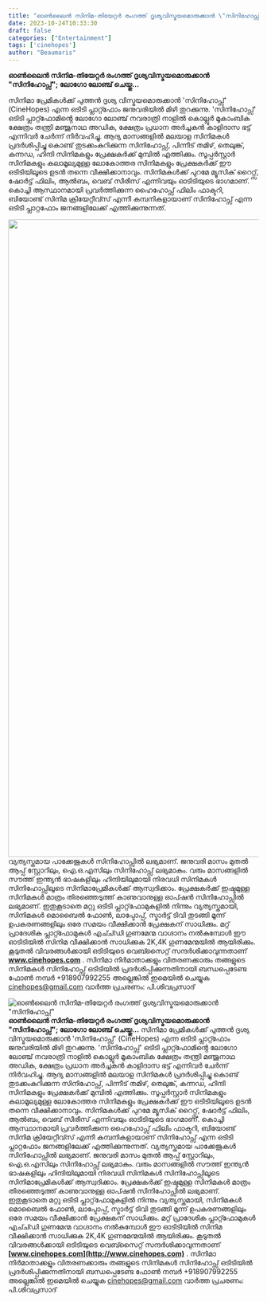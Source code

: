```yaml
---
title: "ഓൺലൈൻ സിനിമ-തിയേറ്റർ രംഗത്ത് ദൃശ്യവിസ്മയമൊരുക്കാൻ \"സിനിഹോപ്സ്\""
date: 2023-10-24T10:33:30
draft: false
categories: ["Entertainment"]
tags: ['cinehopes']
author: "Beaumaris"
---
```


<strong>ഓൺലൈൻ സിനിമ-തിയേറ്റർ രംഗത്ത് ദൃശ്യവിസ്മയമൊരുക്കാൻ "സിനിഹോപ്സ്"; ലോഗോ ലോഞ്ച് ചെയ്തു...</strong>

സിനിമാ പ്രേമികൾക്ക് പുത്തൻ ദൃശ്യ വിസ്മയമൊരുക്കാൻ 'സിനിഹോപ്സ്' (CineHopes) എന്ന ഒടിടി പ്ലാറ്റ്ഫോം ജനുവരിയിൽ മിഴി തുറക്കുന്നു. 'സിനിഹോപ്സ്' ഒടിടി പ്ലാറ്റ്ഫോമിൻ്റെ ലോഗോ ലോഞ്ച് നവരാത്രി നാളിൽ കൊല്ലൂർ മൂകാംബിക ക്ഷേത്രം തന്ത്രി മഞ്ജുനാഥ അഡിക, ക്ഷേത്രം പ്രധാന അർച്ചകൻ കാളിദാസ ഭട്ട് എന്നിവർ ചേർന്ന് നിർവഹിച്ചു. ആദ്യ മാസങ്ങളിൽ മലയാള സിനിമകൾ പ്രദർശിപ്പിച്ചു കൊണ്ട് തുടക്കംകുറിക്കുന്ന സിനിഹോപ്സ്, പിന്നീട് തമിഴ്, തെലുങ്ക്, കന്നഡ, ഹിന്ദി സിനിമകളും പ്രേക്ഷകർക്ക് മുമ്പിൽ എത്തിക്കും. സൂപ്പർസ്റ്റാർ സിനിമകളും കലാമൂല്യമുള്ള ലോകോത്തര സിനിമകളും പ്രേക്ഷകർക്ക് ഈ ഒടിടിയിലൂടെ ഉടൻ തന്നെ വീക്ഷിക്കാനാവും. സിനിമകൾക്ക് പുറമേ മ്യൂസിക് റൈറ്റ്സ്, ഷോർട്ട് ഫിലിം, ആൽബം, വെബ് സീരീസ് എന്നിവയും ഓടിടിയുടെ ഭാഗമാണ്. കൊച്ചി ആസ്ഥാനമായി പ്രവർത്തിക്കുന്ന ഹൈഹോപ്സ് ഫിലിം ഫാക്ടറി, ബിയോണ്ട് സിനിമ ക്രിയേറ്റീവ്സ് എന്നീ കമ്പനികളായാണ് സിനിഹോപ്സ് എന്ന ഒടിടി പ്ലാറ്റഫോം ജനങ്ങളിലേക്ക് എത്തിക്കുന്നുന്നത്.

<img class="size-full wp-image-426537 aligncenter" src="https://cdn.boolokam.com/articles/2023/10/fwwfwf-3.jpg" alt="" width="1280" height="1280" />വ്യത്യസ്തമായ പാക്കേജുകൾ സിനിഹോപ്സിൽ ലഭ്യമാണ്. ജനുവരി മാസം മുതൽ ആപ്പ് സ്റ്റോറിലും, ഐ.ഒ.എസിലും സിനിഹോപ്സ് ലഭ്യമാകും. വരും മാസങ്ങളിൽ സൗത്ത് ഇന്ത്യൻ ഭാഷകളിലും ഹിന്ദിയിലുമായി നിരവധി സിനിമകൾ സിനിഹോപ്സിലൂടെ സിനിമാപ്രേമികൾക്ക് ആസ്വദിക്കാം. പ്രേക്ഷകർക്ക് ഇഷ്ടമുള്ള സിനിമകൾ മാത്രം തിരഞ്ഞെടുത്ത് കാണുവാനുള്ള ഓപ്ഷൻ സിനിഹോപ്സിൽ ലഭ്യമാണ്. ഇതുകൂടാതെ മറ്റു ഒടിടി പ്ലാറ്റ്‌ഫോമുകളിൽ നിന്നും വ്യത്യസ്തമായി, സിനിമകൾ മൊബൈൽ ഫോൺ, ലാപ്ടോപ്പ്, സ്മാർട്ട് ടിവി തുടങ്ങി മൂന്ന് ഉപകരണങ്ങളിലും ഒരേ സമയം വീക്ഷിക്കാൻ പ്രേക്ഷകന് സാധിക്കും. മറ്റ് പ്രാദേശിക പ്ലാറ്റ്ഫോമുകൾ എച്ച്ഡി ഗുണമേന്മ വാഗ്ദാനം നൽകുമ്പോൾ ഈ ഓടിടി​യിൽ സിനിമ വീക്ഷിക്കാൻ സാധിക്കുക 2K,4K ഗുണമേന്മയിൽ ആയിരിക്കും. കൂടുതൽ വിവരങ്ങൾക്കായി ഒടിടിയുടെ വെബ്സൈറ്റ് സന്ദർശിക്കാവുന്നതാണ് <strong><a href="http://www.cinehopes.com">www.cinehopes.com</a></strong> . സിനിമാ നിർമാതാക്കളും വിതരണക്കാരും തങ്ങളുടെ സിനിമകൾ സിനിഹോപ്സ് ഒടിടിയിൽ പ്രദർശിപ്പിക്കുന്നതിനായി ബന്ധപ്പെടേണ്ട ഫോൺ നമ്പർ +918907992255 അല്ലെങ്കിൽ ഇമെയിൽ ചെയ്യുക cinehopes@gmail.com
വാർത്ത പ്രചരണം: പി.ശിവപ്രസാദ്


![ഓൺലൈൻ സിനിമ-തിയേറ്റർ രംഗത്ത് ദൃശ്യവിസ്മയമൊരുക്കാൻ "സിനിഹോപ്സ്"](https://cdn.boolokam.com/articles/2023/10/fwwfwf-3.jpg)**ഓൺലൈൻ സിനിമ-തിയേറ്റർ രംഗത്ത് ദൃശ്യവിസ്മയമൊരുക്കാൻ "സിനിഹോപ്സ്"; ലോഗോ ലോഞ്ച് ചെയ്തു...** സിനിമാ പ്രേമികൾക്ക് പുത്തൻ ദൃശ്യ വിസ്മയമൊരുക്കാൻ 'സിനിഹോപ്സ്' (CineHopes) എന്ന ഒടിടി പ്ലാറ്റ്ഫോം ജനുവരിയിൽ മിഴി തുറക്കുന്നു. 'സിനിഹോപ്സ്' ഒടിടി പ്ലാറ്റ്ഫോമിൻ്റെ ലോഗോ ലോഞ്ച് നവരാത്രി നാളിൽ കൊല്ലൂർ മൂകാംബിക ക്ഷേത്രം തന്ത്രി മഞ്ജുനാഥ അഡിക, ക്ഷേത്രം പ്രധാന അർച്ചകൻ കാളിദാസ ഭട്ട് എന്നിവർ ചേർന്ന് നിർവഹിച്ചു. ആദ്യ മാസങ്ങളിൽ മലയാള സിനിമകൾ പ്രദർശിപ്പിച്ചു കൊണ്ട് തുടക്കംകുറിക്കുന്ന സിനിഹോപ്സ്, പിന്നീട് തമിഴ്, തെലുങ്ക്, കന്നഡ, ഹിന്ദി സിനിമകളും പ്രേക്ഷകർക്ക് മുമ്പിൽ എത്തിക്കും. സൂപ്പർസ്റ്റാർ സിനിമകളും കലാമൂല്യമുള്ള ലോകോത്തര സിനിമകളും പ്രേക്ഷകർക്ക് ഈ ഒടിടിയിലൂടെ ഉടൻ തന്നെ വീക്ഷിക്കാനാവും. സിനിമകൾക്ക് പുറമേ മ്യൂസിക് റൈറ്റ്സ്, ഷോർട്ട് ഫിലിം, ആൽബം, വെബ് സീരീസ് എന്നിവയും ഓടിടിയുടെ ഭാഗമാണ്. കൊച്ചി ആസ്ഥാനമായി പ്രവർത്തിക്കുന്ന ഹൈഹോപ്സ് ഫിലിം ഫാക്ടറി, ബിയോണ്ട് സിനിമ ക്രിയേറ്റീവ്സ് എന്നീ കമ്പനികളായാണ് സിനിഹോപ്സ് എന്ന ഒടിടി പ്ലാറ്റഫോം ജനങ്ങളിലേക്ക് എത്തിക്കുന്നുന്നത്. വ്യത്യസ്തമായ പാക്കേജുകൾ സിനിഹോപ്സിൽ ലഭ്യമാണ്. ജനുവരി മാസം മുതൽ ആപ്പ് സ്റ്റോറിലും, ഐ.ഒ.എസിലും സിനിഹോപ്സ് ലഭ്യമാകും. വരും മാസങ്ങളിൽ സൗത്ത് ഇന്ത്യൻ ഭാഷകളിലും ഹിന്ദിയിലുമായി നിരവധി സിനിമകൾ സിനിഹോപ്സിലൂടെ സിനിമാപ്രേമികൾക്ക് ആസ്വദിക്കാം. പ്രേക്ഷകർക്ക് ഇഷ്ടമുള്ള സിനിമകൾ മാത്രം തിരഞ്ഞെടുത്ത് കാണുവാനുള്ള ഓപ്ഷൻ സിനിഹോപ്സിൽ ലഭ്യമാണ്. ഇതുകൂടാതെ മറ്റു ഒടിടി പ്ലാറ്റ്‌ഫോമുകളിൽ നിന്നും വ്യത്യസ്തമായി, സിനിമകൾ മൊബൈൽ ഫോൺ, ലാപ്ടോപ്പ്, സ്മാർട്ട് ടിവി തുടങ്ങി മൂന്ന് ഉപകരണങ്ങളിലും ഒരേ സമയം വീക്ഷിക്കാൻ പ്രേക്ഷകന് സാധിക്കും. മറ്റ് പ്രാദേശിക പ്ലാറ്റ്ഫോമുകൾ എച്ച്ഡി ഗുണമേന്മ വാഗ്ദാനം നൽകുമ്പോൾ ഈ ഓടിടി​യിൽ സിനിമ വീക്ഷിക്കാൻ സാധിക്കുക 2K,4K ഗുണമേന്മയിൽ ആയിരിക്കും. കൂടുതൽ വിവരങ്ങൾക്കായി ഒടിടിയുടെ വെബ്സൈറ്റ് സന്ദർശിക്കാവുന്നതാണ് **[www.cinehopes.com](http://www.cinehopes.com)** . സിനിമാ നിർമാതാക്കളും വിതരണക്കാരും തങ്ങളുടെ സിനിമകൾ സിനിഹോപ്സ് ഒടിടിയിൽ പ്രദർശിപ്പിക്കുന്നതിനായി ബന്ധപ്പെടേണ്ട ഫോൺ നമ്പർ +918907992255 അല്ലെങ്കിൽ ഇമെയിൽ ചെയ്യുക cinehopes@gmail.com വാർത്ത പ്രചരണം: പി.ശിവപ്രസാദ്
